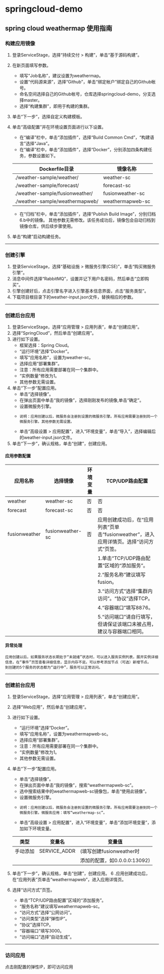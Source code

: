 # springcloud-demo

## spring cloud weathermap 使用指南
### 构建应用镜像
1. 登录ServiceStage，选择“持续交付 > 构建”，单击“基于源码构建”。
2. 在新页面填写参数。
   * 填写“Job名称”，建议设置为weathermap。
   * 设置“代码源来源”，选择“Github”，单击“绑定帐户”绑定自己的Github帐号。
   * 命名空间选择自己的Github帐号，仓库选择springcloud-demo，分支选择master。
   * 选择“构建集群”，即用于构建的集群。
3. 单击“下一步”，选择自定义构建模板。
4. 单击“高级配置”并在环境设置页面进行以下设置。
   * 在“编译”栏中，单击“添加插件”，选择“Build Common Cmd”，“构建语言”选择“Java”。
   * 在“编译”栏中，单击“添加插件”，选择“Docker”，分别添加四条构建任务，参数设置如下。

   |      Dockerfile目录              |  镜像名称         | 
   | ---------------------------      | ------------     |
   | ./weather-sample/weather/        |    weather-sc    | 
   | ./weather-sample/forecast/       |    forecast-sc   | 
   | ./weather-sample/fusionweather/  | fusionweather-sc | 
   | ./weather-sample/weathermapweb/  | weathermapweb-sc | 


   * 在“归档”栏中，单击“添加插件”，选择“Publish Build Image”，分别归档6.b中的镜像。
其他参数无需修改。该任务成功后，镜像包会自动归档到镜像仓库，供后续步骤使用。

5. 单击“构建”启动构建任务。
------
### 创建引擎
1. 登录ServiceStage，选择“基础设施 > 微服务引擎(CSE)”，单击“购买微服务引擎”。
2. 消息中间件选择“RabbitMQ”，设置并记下用户名密码，然后单击“立即购买”。
3. 引擎创建好后，点击引擎名字进入引擎基本信息界面，点击“服务类型”。
4. 下载项目根目录下的weather-input.json文件，替换相应的参数。
------
### 创建后台应用
1. 登录ServiceStage，选择“应用管理 > 应用列表”，单击“创建应用”。
2. 选择“SpringCloud”，然后单击“创建应用”。
3. 进行如下设置。
   * 框架选择：Spring Cloud。
   * “运行环境”选择“Docker”。
   * 填写“应用名称”，设置为weather-sc。
   * 选择应用“部署集群”。
   * 注意：所有应用需要部署在同一个集群中。
   * “实例数量”修改为1。
   * 其他参数无需设置。
4. 单击“下一步”配置应用。
   * 单击“选择镜像”。
   * 在弹出页面中单击“我的镜像”，选择刚刚发布的镜像,单击“确定”。
   * 设置微服务引擎。
   *     说明：应用创建以后，微服务会注册到设置的微服务引擎。所有应用需要注册到同一个微服务引擎。其他参数无需设置。
   * 单击“高级设置 > 应用配置”，进入“环境变量”，单击“导入”，选择编辑后的weather-input.json文件。
5. 单击“下一步”，确认规格，单击“创建”，创建应用。
#### 应用参数配置

| 应用名称      | 选择镜像      | 环境变量 | TCP/UDP路由配置                                              |
| ------------- | ------------- | -------- | ------------------------------------------------------------ |
| weather       | weather-sc  | 否       | 否                                                           |
| forecast      | forecast-sc     | 否       | 否                                                           |
| fusionweather | fusionweather-sc | 否       | 应用创建成功后，在“应用列表”页单击“fusionweather”，进入应用详情页。选择“访问方式”页签。 |
|               |              |         |   1.单击“TCP/UDP路由配置”区域的“添加服务”。                         |
|               |              |         |   2.“服务名称”建议填写fusion。                                 |
|               |              |         |   3.“访问方式”选择“集群内访问”。“协议”选择TCP。                   |
|               |              |         |   4.“容器端口”填写8876。                                      |
|               |              |         |   5.“访问端口”请自行填写，但请保证该端口未被占用，建议与容器端口相同。 |

#### 异常处理
    应用创建以后，如果服务状态长期处于“未就绪”状态时，可以进入服务实例列表，展开实例详细信息，在“事件”页签查看详细信息，显示内存不足。可以参考添加节点（可选）新增节点。
    到创建的5个服务的状态都为“运行中”，服务可以正常访问。
-----
### 创建前台应用
1. 登录ServiceStage，选择“应用管理 > 应用列表”，单击“创建应用”。
2. 选择“Web应用”，然后单击“创建应用”。
3. 进行如下设置。
   * “运行环境”选择“Docker”。
   * 填写“应用名称”，设置为weathermapweb-sc。
   * 选择应用“部署集群”。
   * 注意：所有应用需要部署在同一个集群中。
   * “实例数量”修改为1。
   * 其他参数无需设置。
4. 单击“下一步”配置应用。
   * 单击“选择镜像”。
   * 在弹出页面中单击“我的镜像”，搜索“weathermapweb-sc”。
   * 选中搜索结果中的weathermapweb-sc镜像包，单击“使用此镜像”。
   * 设置微服务引擎。
   *     说明：应用创建以后，微服务会注册到设置的微服务引擎。所有应用需要注册到同一个微服务引擎。微服务应用：填写“weathermap-sc”。
   * 单击“高级设置 > 应用配置”，进入“环境变量”，单击“添加环境变量”，添加如下环境变量。

   |      类型        |  变量名     |    变量值       | 
   | --------------- | -----------   | ------------  | 
   |    手动添加      | SERVICE_ADDR |   (填写创建fusionweather时
   |                 |               |     添加的配置，如0.0.0.0:13092) | 
   
5. 单击“下一步”，确认规格，单击“创建”，创建应用。
6 .应用创建成功后，在“应用列表”页单击“weathermapweb”，进入应用详情页。
7. 选择“访问方式”页签。
   * 单击“TCP/UDP路由配置”区域的“添加服务”。
   * “服务名称”建议填写weathermapweb-sc。
   * “访问方式”选择“公网访问”。
   * “访问类型”选择“弹性IP”。
   * “协议”选择TCP。
   * “容器端口”填写3000。
   * “访问端口”选择“自动生成”。
------
### 访问应用
点击刚配置的弹性IP，即可访问应用
